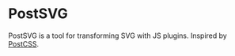 # PostSVG

PostSVG is a tool for transforming SVG with JS plugins. Inspired by [PostCSS](https://github.com/postcss/postcss).